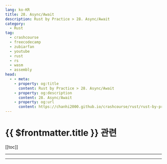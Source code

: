 ```yaml
---
lang: ko-KR
title: 28. Async/Await
description: Rust by Practice > 28. Async/Await
category: 
  - Rust
tag: 
  - crashcourse
  - freecodecamp
  - zubiarfan
  - youtube
  - rust
  - rs
  - wasm
  - assembly
head:
  - - meta:
    - property: og:title
      content: Rust by Practice > 28. Async/Await
    - property: og:description
      content: 28. Async/Await
    - property: og:url
      content: https://chanhi2000.github.io/crashcourse/rust/rust-by-practice/28.html
---
```


# {{ $frontmatter.title }} 관련

[[toc]]

---

---

<TagLinks />